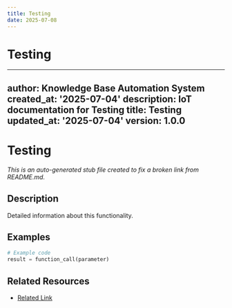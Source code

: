 ```yaml
---
title: Testing
date: 2025-07-08
---
```


# Testing

---
author: Knowledge Base Automation System
created_at: '2025-07-04'
description: IoT documentation for Testing
title: Testing
updated_at: '2025-07-04'
version: 1.0.0
---

# Testing

*This is an auto-generated stub file created to fix a broken link from README.md.*

## Description

Detailed information about this functionality.

## Examples

```python
# Example code
result = function_call(parameter)
```

## Related Resources

- [Related Link](./related_resource.md)
